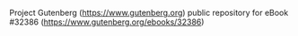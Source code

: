 Project Gutenberg (https://www.gutenberg.org) public repository for eBook #32386 (https://www.gutenberg.org/ebooks/32386)
